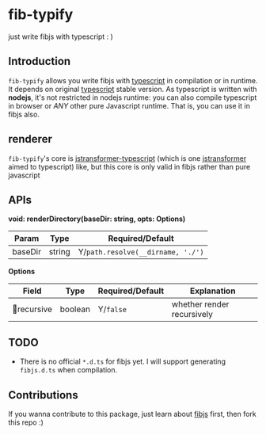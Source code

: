 # fib-typify
just write fibjs with typescript : )

## Introduction
`fib-typify` allows you write fibjs with [typescript] in compilation or in runtime. It depends on original [typescript] stable version. As typescript is written with **nodejs**, it's not restricted in nodejs runtime: you can also compile typescript in browser or _ANY_ other pure Javascript runtime. That is, you can use it in fibjs also.

## renderer
`fib-typify`'s core is [jstransformer-typescript] (which is one [jstransformer] aimed to typescript) like, but this core is only valid in fibjs rather than pure javascript

## APIs

**void: renderDirectory(baseDir: string, opts: Options)**

| Param | Type | Required/Default |
| -------- | -------- | -------- |
| baseDir   | string   | Y/`path.resolve(__dirname, './')`   |

**Options**

| Field | Type | Required/Default | Explanation |
| -------- | -------- | -------- | --------- |
| recursive   | boolean   | Y/`false`    | whether render recursively |

## TODO

- There is no official `*.d.ts` for fibjs yet. I will support generating `fibjs.d.ts` when compilation.

## Contributions

If you wanna contribute to this package, just learn about [fibjs] first, then fork this repo :)

[typescript]:https://github.com/Microsoft/TypeScript
[fibjs]:http://fibjs.org/
[jstransformer-typescript]:https://github.com/jstransformers/jstransformer-typescript
[jstransformer]:https://github.com/jstransformers/jstransformer
